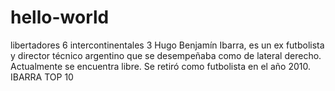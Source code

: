 # hello-world
libertadores 6 intercontinentales 3
Hugo Benjamín Ibarra, es un ex futbolista y director técnico argentino que se desempeñaba como de lateral derecho. Actualmente se encuentra libre. Se retiró como futbolista en el año 2010. IBARRA TOP 10
